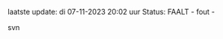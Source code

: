 laatste update: 
di 07-11-2023 20:02   uur 
Status: FAALT - fout - 
<div class="service R">svn</div>